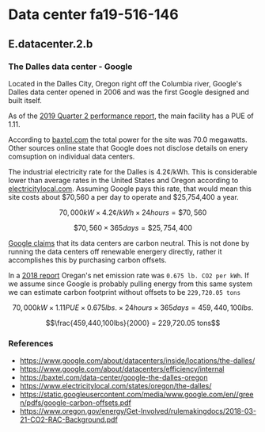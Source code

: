 # Data center fa19-516-146

## E.datacenter.2.b

### The Dalles data center - Google

Located in the Dalles City, Oregon right off the Columbia river, Google's Dalles data center opened in 2006 and was the first Google designed and built itself.

As of the [2019 Quarter 2 performance report](https://www.google.com/about/datacenters/efficiency/internal/#performances-list), the main facility has a PUE of 1.11.

According to [baxtel.com](https://baxtel.com/data-center/google-the-dalles-oregon) the total power for the site was 70.0 megawatts. Other sources online state that Google does not disclose details on enery comsuption on individual data centers.

The industrial electricity rate for the Dalles is 4.2¢/kWh. This is considerable lower than average rates in the United States and Oregon according to [electricitylocal.com](https://www.electricitylocal.com/states/oregon/the-dalles/). Assuming Google pays this rate, that would mean this site costs about \$70,560 a per day to operate and \$25,754,400 a year.

```math
70,000 kW \times
4.2¢/kWh \times 24 hours
= \$70,560
```

```math
\$70,560 \times 365days = \$25,754,400
```

[Google claims](https://static.googleusercontent.com/media/www.google.com/en//green/pdfs/google-carbon-offsets.pdf) that its data centers are carbon neutral. This is not done by running the data centers off renewable energery directly, rather it accomplishes this by purchasing carbon offsets.

In a [2018 report](https://www.oregon.gov/energy/Get-Involved/rulemakingdocs/2018-03-21-CO2-RAC-Background.pdf) Oregan's net emission rate was `0.675 lb. CO2 per kWh`. If we assume since Google is probably pulling energy from this same system we can estimate carbon footprint without offsets to be `229,720.05 tons`

```math
70,000kW \times
1.11PUE \times
0.675lbs. \times
24 hours \times 365 days
= 459,440,100lbs.
```

```math
\frac{459,440,100lbs}{2000}
= 229,720.05 tons
```

### References

- <https://www.google.com/about/datacenters/inside/locations/the-dalles/>
- <https://www.google.com/about/datacenters/efficiency/internal>
- <https://baxtel.com/data-center/google-the-dalles-oregon>
- <https://www.electricitylocal.com/states/oregon/the-dalles/>
- <https://static.googleusercontent.com/media/www.google.com/en//green/pdfs/google-carbon-offsets.pdf>
- <https://www.oregon.gov/energy/Get-Involved/rulemakingdocs/2018-03-21-CO2-RAC-Background.pdf>